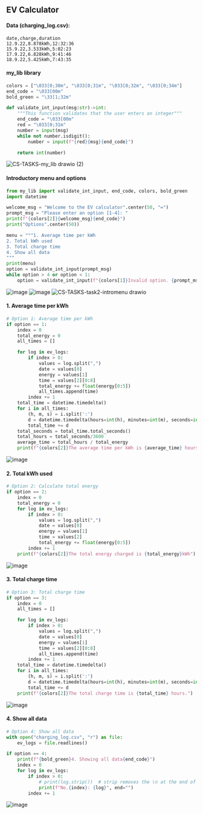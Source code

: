 ## EV Calculator

#### Data (charging_log.csv):
```.csv
date,charge,duration
12.9.22,8.878kWh,12:32:36
15.9.22,3.533kWh,5:02:23
17.9.22,6.828kWh,9:41:46
18.9.22,5.425kWh,7:43:35
```

#### my_lib library
```.py
colors = ["\033[0;30m", "\033[0;31m", "\033[0;32m", "\033[0;34m"]
end_code = "\033[00m"
bold_green = "\33[1;32m"

def validate_int_input(msg:str)->int:
    """This function validates that the user enters an integer"""
    end_code = "\033[00m"
    red = "\033[0;31m"
    number = input(msg)
    while not number.isdigit():
        number = input(f"{red}{msg}{end_code}")

    return int(number)
```
![CS-TASKS-my_lib drawio (2)](https://user-images.githubusercontent.com/89135778/193736532-d1661316-14ee-4219-b406-b095e1f02270.png)


#### Introductory menu and options
```.py
from my_lib import validate_int_input, end_code, colors, bold_green
import datetime

welcome_msg = "Welcome to the EV calculator".center(50, "=")
prompt_msg = "Please enter an option [1-4]: "
print(f"{colors[2]}{welcome_msg}{end_code}")
print("Options".center(50))

menu = """1. Average time per kWh
2. Total kWh used
3. Total charge time
4. Show all data
"""
print(menu)
option = validate_int_input(prompt_msg)
while option > 4 or option < 1:
    option = validate_int_input(f"{colors[1]}Invalid option. {prompt_msg}{end_code}")
```
![image](https://user-images.githubusercontent.com/89135778/191210464-fe4eb3e7-282c-42fc-a83a-6007f745906a.png)
![image](https://user-images.githubusercontent.com/89135778/191210606-cbe14982-0dd8-4ceb-9e29-e41aa687d530.png)
![CS-TASKS-task2-intromenu drawio](https://user-images.githubusercontent.com/89135778/193737830-806e50b8-d01f-4b93-869e-b2dcf761459b.png)

#### 1. Average time per kWh
```.py
# Option 1: Average time per kWh
if option == 1:
    index = 0
    total_energy = 0
    all_times = []

    for log in ev_logs:
        if index > 0:
            values = log.split(",")
            date = values[0]
            energy = values[1]
            time = values[2][0:8]
            total_energy += float(energy[0:5])
            all_times.append(time)
        index += 1
    total_time = datetime.timedelta()
    for i in all_times:
        (h, m, s) = i.split(':')
        d = datetime.timedelta(hours=int(h), minutes=int(m), seconds=int(s))
        total_time += d
    total_seconds = total_time.total_seconds()
    total_hours = total_seconds/3600
    average_time = total_hours / total_energy
    print(f"{colors[2]}The average time per kWh is {average_time} hours per kWh.")
```
![image](https://user-images.githubusercontent.com/89135778/191210878-21284434-1a7e-4940-87b5-198a4f93ba71.png)

#### 2. Total kWh used
```.py
# Option 2: Calculate total energy
if option == 2:
    index = 0
    total_energy = 0
    for log in ev_logs:
        if index > 0:
            values = log.split(",")
            date = values[0]
            energy = values[1]
            time = values[2]
            total_energy += float(energy[0:5])
        index += 1
    print(f"{colors[2]}The total energy charged is {total_energy}kWh")
```
![image](https://user-images.githubusercontent.com/89135778/191211157-689bd83a-af22-4960-a1cb-8294f0331800.png)

#### 3. Total charge time
```.py
# Option 3: Total charge time
if option == 3:
    index = 0
    all_times = []

    for log in ev_logs:
        if index > 0:
            values = log.split(",")
            date = values[0]
            energy = values[1]
            time = values[2][0:8]
            all_times.append(time)
        index += 1
    total_time = datetime.timedelta()
    for i in all_times:
        (h, m, s) = i.split(':')
        d = datetime.timedelta(hours=int(h), minutes=int(m), seconds=int(s))
        total_time += d
    print(f"{colors[2]}The total charge time is {total_time} hours.")
```
![image](https://user-images.githubusercontent.com/89135778/191211285-4563cfbb-ad39-4b8a-b3f4-346ed65d7a94.png)

#### 4. Show all data
```.py
# Option 4: Show all data
with open("charging_log.csv", "r") as file:
    ev_logs = file.readlines()

if option == 4:
    print(f"{bold_green}4. Showing all data{end_code}")
    index = 0
    for log in ev_logs:
        if index > 0:
            # print(log.strip())  # strip removes the \n at the end of the line
            print(f"No.{index}: {log}", end="")
        index += 1
```
![image](https://user-images.githubusercontent.com/89135778/191211571-6f3e8bdc-4f79-4d56-a7c5-66973da16df2.png)
